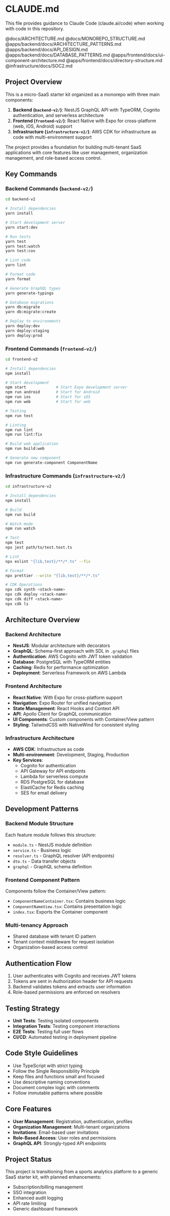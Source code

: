 # CLAUDE.md

This file provides guidance to Claude Code (claude.ai/code) when working with code in this repository.

@docs/ARCHITECTURE.md
@docs/MONOREPO_STRUCTURE.md
@apps/backend/docs/ARCHITECTURE_PATTERNS.md
@apps/backend/docs/API_DESIGN.md
@apps/backend/docs/DATABASE_PATTERNS.md
@apps/frontend/docs/ui-component-architecture.md
@apps/frontend/docs/directory-structure.md
@infrastructure/docs/SOC2.md

## Project Overview

This is a micro-SaaS starter kit organized as a monorepo with three main components:

1. **Backend (`backend-v2/`)**: NestJS GraphQL API with TypeORM, Cognito authentication, and serverless architecture
2. **Frontend (`frontend-v2/`)**: React Native with Expo for cross-platform (web, iOS, Android) support
3. **Infrastructure (`infrastructure-v2/`)**: AWS CDK for infrastructure as code with multi-environment support

The project provides a foundation for building multi-tenant SaaS applications with core features like user management, organization management, and role-based access control.

## Key Commands

### Backend Commands (`backend-v2/`)

```bash
cd backend-v2

# Install dependencies
yarn install

# Start development server
yarn start:dev

# Run tests
yarn test
yarn test:watch
yarn test:cov

# Lint code
yarn lint

# Format code
yarn format

# Generate GraphQL types
yarn generate-typings

# Database migrations
yarn db:migrate
yarn db:migrate:create

# Deploy to environments
yarn deploy:dev
yarn deploy:staging
yarn deploy:prod
```

### Frontend Commands (`frontend-v2/`)

```bash
cd frontend-v2

# Install dependencies
npm install

# Start development
npm start             # Start Expo development server
npm run android       # Start for Android
npm run ios           # Start for iOS
npm run web           # Start for web

# Testing
npm run test

# Linting
npm run lint
npm run lint:fix

# Build web application
npm run build:web

# Generate new component
npm run generate-component ComponentName
```

### Infrastructure Commands (`infrastructure-v2/`)

```bash
cd infrastructure-v2

# Install dependencies
npm install

# Build
npm run build

# Watch mode
npm run watch

# Test
npm test
npx jest path/to/test.test.ts

# Lint
npx eslint "{lib,test}/**/*.ts" --fix

# Format
npx prettier --write "{lib,test}/**/*.ts"

# CDK Operations
npx cdk synth <stack-name>
npx cdk deploy <stack-name>
npx cdk diff <stack-name>
npx cdk ls
```

## Architecture Overview

### Backend Architecture

- **NestJS**: Modular architecture with decorators
- **GraphQL**: Schema-first approach with SDL in `.graphql` files
- **Authentication**: AWS Cognito with JWT token validation
- **Database**: PostgreSQL with TypeORM entities
- **Caching**: Redis for performance optimization
- **Deployment**: Serverless Framework on AWS Lambda

### Frontend Architecture

- **React Native**: With Expo for cross-platform support
- **Navigation**: Expo Router for unified navigation
- **State Management**: React Hooks and Context API
- **API**: Apollo Client for GraphQL communication
- **UI Components**: Custom components with Container/View pattern
- **Styling**: TailwindCSS with NativeWind for consistent styling

### Infrastructure Architecture

- **AWS CDK**: Infrastructure as code
- **Multi-environment**: Development, Staging, Production
- **Key Services**:
  - Cognito for authentication
  - API Gateway for API endpoints
  - Lambda for serverless compute
  - RDS PostgreSQL for database
  - ElastiCache for Redis caching
  - SES for email delivery

## Development Patterns

### Backend Module Structure

Each feature module follows this structure:
- `module.ts` - NestJS module definition
- `service.ts` - Business logic
- `resolver.ts` - GraphQL resolver (API endpoints)
- `dto.ts` - Data transfer objects
- `graphql` - GraphQL schema definition

### Frontend Component Pattern

Components follow the Container/View pattern:
- `ComponentNameContainer.tsx`: Contains business logic
- `ComponentNameView.tsx`: Contains presentation logic
- `index.tsx`: Exports the Container component

### Multi-tenancy Approach

- Shared database with tenant ID pattern
- Tenant context middleware for request isolation
- Organization-based access control

## Authentication Flow

1. User authenticates with Cognito and receives JWT tokens
2. Tokens are sent in Authorization header for API requests
3. Backend validates tokens and extracts user information
4. Role-based permissions are enforced on resolvers

## Testing Strategy

- **Unit Tests**: Testing isolated components
- **Integration Tests**: Testing component interactions
- **E2E Tests**: Testing full user flows
- **CI/CD**: Automated testing in deployment pipeline

## Code Style Guidelines

- Use TypeScript with strict typing
- Follow the Single Responsibility Principle
- Keep files and functions small and focused
- Use descriptive naming conventions
- Document complex logic with comments
- Follow immutable patterns where possible

## Core Features

- **User Management**: Registration, authentication, profiles
- **Organization Management**: Multi-tenant organizations
- **Invitations**: Email-based user invitations
- **Role-Based Access**: User roles and permissions
- **GraphQL API**: Strongly-typed API endpoints

## Project Status

This project is transitioning from a sports analytics platform to a generic SaaS starter kit, with planned enhancements:
- Subscription/billing management
- SSO integration
- Enhanced audit logging
- API rate limiting
- Generic dashboard framework